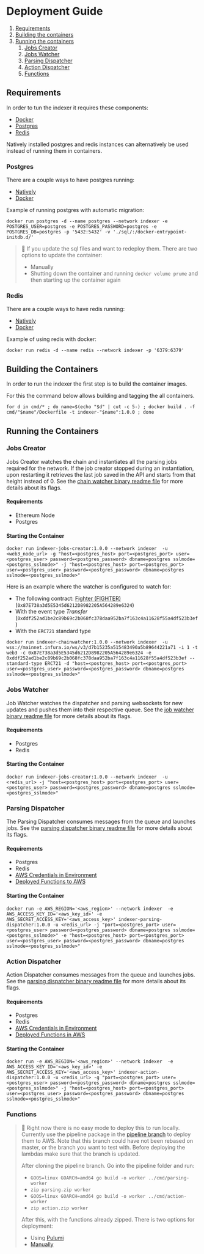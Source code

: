 # Deployment Guide

1. [Requirements](#requirements)
2. [Building the containers](#building-the-containers)
3. [Running the containers](#running-the-containers)
    1. [Jobs Creator](#jobs-creator)
    2. [Jobs Watcher](#jobs-watcher)
    3. [Parsing Dispatcher](#parsing-dispatcher)
    4. [Action Dispatcher](#action-dispatcher)
    5. [Functions](#functions)

## Requirements

In order to tun the indexer it requires these components:

* [Docker](https://docs.docker.com/get-docker/)
* [Postgres](#postgres)
* [Redis](#redis)

Natively installed postgres and redis instances can alternatively be used instead of running them in containers.

### Postgres

There are a couple ways to have postgres running:

* [Natively](https://www.postgresql.org/download/)
* [Docker](https://hub.docker.com/_/postgres)

Example of running postgres with automatic migration:

```console
docker run postgres -d --name postgres --network indexer -e POSTGRES_USER=postgres -e POSTGRES_PASSWORD=postgres -e POSTGRES_DB=postgres -p '5432:5432' -v './sql/:/docker-entrypoint-initdb.d/'
```

> 🚧
> If you update the sql files and want to redeploy them.
> There are two options to update the container:
> * Manually
> * Shutting down the container and running `docker volume prume` and then starting up the container again

### Redis

There are a couple ways to have redis running:

* [Natively](https://redis.io/docs/getting-started/installation/)
* [Docker](https://hub.docker.com/_/redis)

Example of using redis with docker:

```console
docker run redis -d --name redis --network indexer -p '6379:6379'
```

## Building the Containers

In order to run the indexer the first step is to build the container images.

For this the command below allows building and tagging the all containers.

```console
for d in cmd/* ; do name=$(echo "$d" | cut -c 5-) ; docker build . -f cmd/"$name"/Dockerfile -t indexer-"$name":1.0.0 ; done
```

## Running the Containers

### Jobs Creator

Jobs Creator watches the chain and instantiates all the parsing jobs required for the network. If the job creator
stopped during an instantiation, upon restarting it retrieves the last job saved in the API and starts from that height
instead of 0. See the [chain watcher binary readme file](cmd/jobs-creator/README.md) for more details about its flags.

#### Requirements

* Ethereum Node
* Postgres

#### Starting the Container

```console
docker run indexer-jobs-creator:1.0.0 --network indexer  -u <web3_node_url> -g "host=<postgres_host> port=<postgres_port> user=<postgres_user> password=<postgres_password> dbname=postgres sslmode=<postgres_sslmode>" -j "host=<postgres_host> port=<postgres_port> user=<postgres_user> password=<postgres_password> dbname=postgres sslmode=<postgres_sslmode>"
```

Here is an example where the watcher is configured to watch for:

* The following contract: [Fighter (FIGHTER)](https://etherscan.io/address/0x87E738a3d5E5345d6212D8982205A564289e6324) (`0x87E738a3d5E5345d6212D8982205A564289e6324`)
* With the event type _Transfer_ (`0xddf252ad1be2c89b69c2b068fc378daa952ba7f163c4a11628f55a4df523b3ef`)
* With the `ERC721` standard type

```console
docker run indexer-chainwatcher:1.0.0 --network indexer  -u wss://mainnet.infura.io/ws/v3/d7b15235a515483490a5b89644221a71 -i 1 -t web3 -c 0x87E738a3d5E5345d6212D8982205A564289e6324 -e 0xddf252ad1be2c89b69c2b068fc378daa952ba7f163c4a11628f55a4df523b3ef --standard-type ERC721 -d "host=<postgres_host> port=<postgres_port> user=<postgres_user> password=<postgres_password> dbname=postgres sslmode=<postgres_sslmode>"
```

### Jobs Watcher

Job Watcher watches the dispatcher and parsing websockets for new updates and pushes them into their respective queue.
See the [job watcher binary readme file](cmd/jobs-watcher/README.md) for more details about its flags.

#### Requirements

* Postgres
* Redis

#### Starting the Container

```console
docker run indexer-jobs-creator:1.0.0 --network indexer  -u <redis_url> -j "host=<postgres_host> port=<postgres_port> user=<postgres_user> password=<postgres_password> dbname=postgres sslmode=<postgres_sslmode>"
```

### Parsing Dispatcher

The Parsing Dispatcher consumes messages from the queue and launches jobs.
See the [parsing dispatcher binary readme file](cmd/parsing-dispatcher/README.md) for more details about its flags.

#### Requirements

* Postgres
* Redis
* [AWS Credentials in Environment](https://docs.aws.amazon.com/cli/latest/userguide/cli-configure-envvars.html)
* [Deployed Functions to AWS](#functions)

#### Starting the Container

```console
docker run -e AWS_REGION='<aws_region>' --network indexer  -e AWS_ACCESS_KEY_ID='<aws_key_id>' -e AWS_SECRET_ACCESS_KEY='<aws_access_key>' indexer-parsing-dispatcher:1.0.0 -u <redis_url> -j "port=<postgres_port> user=<postgres_user> password=<postgres_password> dbname=postgres sslmode=<postgres_sslmode>" -e "host=<postgres_host> port=<postgres_port> user=<postgres_user> password=<postgres_password> dbname=postgres sslmode=<postgres_sslmode>"
```

### Action Dispatcher

Action Dispatcher consumes messages from the queue and launches jobs.
See the [parsing dispatcher binary readme file](cmd/parsing-dispatcher/README.md) for more details about its flags.

#### Requirements

* Postgres
* Redis
* [AWS Credentials in Environment](https://docs.aws.amazon.com/cli/latest/userguide/cli-configure-envvars.html)
* [Deployed Functions in AWS](#functions)

#### Starting the Container

```console
docker run -e AWS_REGION='<aws_region>' --network indexer  -e AWS_ACCESS_KEY_ID='<aws_key_id>' -e AWS_SECRET_ACCESS_KEY='<aws_access_key>' indexer-action-dispatcher:1.0.0 -u <redis_url> -g "port=<postgres_port> user=<postgres_user> password=<postgres_password> dbname=postgres sslmode=<postgres_sslmode>" -j "host=<postgres_host> port=<postgres_port> user=<postgres_user> password=<postgres_password> dbname=postgres sslmode=<postgres_sslmode>"
```

### Functions

> 🚧
> Right now there is no easy mode to deploy this to run locally.
> Currently use the pipeline package in the [pipeline branch](https://github.com/NFT-com/indexer/tree/pipeline) to deploy them to AWS.
> Note that this branch could have not been rebased on master, or the branch you want to test with.
> Before deploying the lambdas make sure that the branch is updated.
>
> After cloning the pipeline branch.
> Go into the pipeline folder and run:
>
> * ` GOOS=linux GOARCH=amd64 go build -o worker ../cmd/parsing-worker `
> * ` zip parsing.zip worker `
> * ` GOOS=linux GOARCH=amd64 go build -o worker ../cmd/action-worker `
> * ` zip action.zip worker `
>
> After this, with the functions already zipped.
> There is two options for deployment:
>
> * Using [Pulumi](https://www.pulumi.com/)
> * [Manually](https://docs.aws.amazon.com/lambda/latest/dg/gettingstarted-package.html)
> 